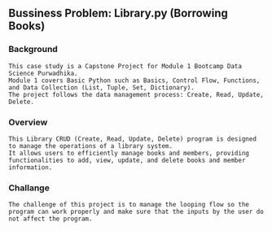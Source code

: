 ## **Bussiness Problem: Library.py (Borrowing Books)**
### Background
    This case study is a Capstone Project for Module 1 Bootcamp Data Science Purwadhika. 
    Module 1 covers Basic Python such as Basics, Control Flow, Functions, and Data Collection (List, Tuple, Set, Dictionary).
    The project follows the data management process: Create, Read, Update, Delete. 
### Overview
    This Library CRUD (Create, Read, Update, Delete) program is designed to manage the operations of a library system. 
    It allows users to efficiently manage books and members, providing functionalities to add, view, update, and delete books and member information.
### Challange
    The challenge of this project is to manage the looping flow so the program can work properly and make sure that the inputs by the user do not affect the program.
